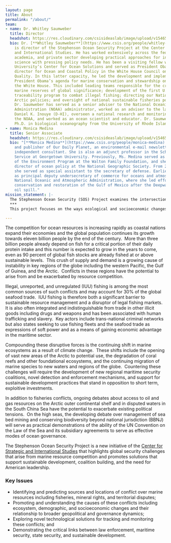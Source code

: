```yaml
---
layout: page
title: About
permalink: "/about/"
team:
- name: Dr. Whitley Saumweber
  title: Director
  headshot: https://res.cloudinary.com/csisideaslab/image/upload/v1546549798/ocean/saumweber-headshot.jpg
  bio: Dr. [**Whitley Saumweber**](https://www.csis.org/people/whitley-saumweber)
    is director of the Stephenson Ocean Security Project at the Center for Strategic
    and International Studies. He has worked extensively across the federal government,
    academia, and private sector developing practical approaches for integrating marine
    science with pressing policy needs. He has been a visiting fellow with Stanford
    University’s Center for Ocean Solutions and served as President Obama’s associate
    director for Ocean and Coastal Policy in the White House Council on Environmental
    Quality. In this latter capacity, he led the development and implementation of
    President Obama’s agenda for marine conservation and stewardship on behalf of
    the White House. This included leading teams responsible for the creation of multiple
    marine reserves of global significance; development of the first U.S. seafood
    traceability program to combat illegal fishing; directing our National Ocean and
    Arctic policies; and oversight of national sustainable fisheries policy. Previously,
    Dr. Saumweber has served as a senior adviser to the National Oceanic and Atmospheric
    Administration (NOAA) administrator, worked as an adviser to the late Senator
    Daniel K. Inouye (D-HI), overseen a national research and monitoring program at
    the NOAA, and worked as an ocean scientist and educator. Dr. Saumweber holds a
    Ph.D. in biological oceanography from the University of Rhode Island.
- name: Monica Medina
  title: Senior Associate
  headshot: https://res.cloudinary.com/csisideaslab/image/upload/v1546547720/ocean/medina-headshot.jpg
  bio: "[**Monica Medina**](https://www.csis.org/people/monica-medina) is the founder
    and publisher of Our Daily Planet, an environmental e-mail newsletter, and an
    independent consultant. She is also an adjunct professor in the School of Foreign
    Service at Georgetown University. Previously, Ms. Medina served as deputy director
    of the Environment Program at the Walton Family Foundation, and she was senior
    director of ocean policy at the National Geographic Society. From 2012 to 2013,
    she served as special assistant to the secretary of defense. Earlier, she served
    as principal deputy undersecretary of commerce for oceans and atmosphere at the
    National Oceanic and Atmospheric Administration, where she led efforts on Arctic
    conservation and restoration of the Gulf of Mexico after the Deepwater Horizon
    oil spill."
mission_statement: |-
  The Stephenson Ocean Security (SOS) Project examines the intersection of ocean health and global security. It proposes policy solutions that support sustainable development and reduce conflict.
  ***
  This project focuses on the ways ecological and socioeconomic changes interact to drive competition for marine resources and how such competition contributes to instability and geopolitical risk. Proposed policy solutions emphasize the ways effective ocean governance can moderate these risks and increase the resilience of both ecosystems and states against the destabilizing forces of change.

---
```

The competition for ocean resources is increasing rapidly as coastal nations expand their economies and the global population continues its growth towards eleven billion people by the end of the century.  More than three billion people already depend on fish for a critical portion of their daily protein intake and this number is expected to grow in the years to come, even as 90 percent of global fish stocks are already fished at or above sustainable levels.  This crush of supply and demand is a growing cause of instability in key regions of the globe including the western Pacific, the Gulf of Guinea, and the Arctic.  Conflicts in these regions have the potential to arise from and be exacerbated by resource competition.

Illegal, unreported, and unregulated (IUU) fishing is among the most common sources of such conflicts and may account for 30% of the global seafood trade.  IUU fishing is therefore both a significant barrier to sustainable resource management and a disruptor of legal fishing markets.  It is also often integrated and indistinguishable from trade in other illicit goods including drugs and weapons and has been associated with human trafficking and slavery.  Key actors include trans-national criminal networks but also states seeking to use fishing fleets and the seafood trade as expressions of soft power and as a means of gaining economic advantage in the maritime sector.

Compounding these disruptive forces is the continuing shift in marine ecosystems as a result of climate change.  These shifts include the opening of vast new areas of the Arctic to potential use, the degradation of coral reefs and other foundational ecosystems, and the continuing migration of marine species to new waters and regions of the globe.  Countering these challenges will require the development of new regional maritime security coalitions, novel detection and enforcement mechanisms, and support for sustainable development practices that stand in opposition to short term, exploitive investments.

In addition to fisheries conflicts, ongoing debates about access to oil and gas resources on the Arctic outer continental shelf and in disputed waters in the South China Sea have the potential to exacerbate existing political tensions.  On the high seas, the developing debate over management of sea bed mining and conserving biodiversity beyond national jurisdiction (BBNJ) will serve as practical demonstrations of the ability of the UN Convention on the Law of the Sea and its subsidiary agreements to serve as effective modes of ocean governance.

The Stephenson Ocean Security Project is a new initiative of the [Center for Strategic and International Studies](https://www.csis.org) that highlights global security challenges that arise from marine resource competition and promotes solutions that support sustainable development, coalition building, and the need for American leadership.

### Key Issues

* Identifying and predicting sources and locations of conflict over marine resources including fisheries, mineral rights, and territorial disputes;
* Promoting and understanding the causes of these conflicts including ecosystem, demographic, and socioeconomic changes and their relationship to broader geopolitical and governance dynamics;
* Exploring novel technological solutions for tracking and monitoring these conflicts; and
* Demonstrating the critical links between law enforcement, maritime security, state security, and sustainable development.